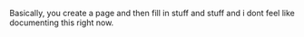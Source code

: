 Basically, you create a page and then fill in stuff and stuff and i dont feel like documenting this right now.
